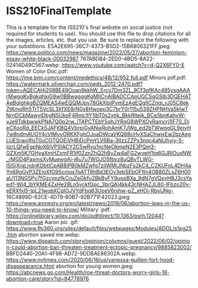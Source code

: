 # ISS210FinalTemplate
This is a template for the ISS210's final webstie on social justice (not required for students to use).
You should use this file to drop citations for all the images, articles, etc. that you use. 
Be sure to replace the following with your substitions.
E5A2E695-36C7-4373-B5D2-15B6806321FF.jpeg: https://www.politico.com/news/magazine/2022/05/27/abortion-feminism-essay-white-black-00032987
767ABDB4-2ED0-4BD5-8A22-02414D49C567.webp: https://www.youtube.com/watch?v=d-Q2X6FY0-E
Women of Color Doc.pdf: https://jme.bmj.com/content/medethics/48/12/952.full.pdf
Minors pdf.pdf: https://watermark.silverchair.com/peds_2012-2470.pdf?token=AQECAHi208BE49Ooan9kkhW_Ercy7Dm3ZL_9Cf3qfKAc485ysgAAArMwggKvBgkqhkiG9w0BBwagggKgMIICnAIBADCCApUGCSqGSIb3DQEHATAeBglghkgBZQMEAS4wEQQMJpv78GkXlpIPvmEzAgEQgIICZnqi_rJ05C8ekZtKmqRh5TrT5VcSL3XfXE8rN0x8Hwoep3C7brY0r115u539ZHPNHVa5kIwTNrnDCbMawylDbgNSUkqF4Rnlc1lY1IbT0s2xtik_BkkRltejk_BCe5bnKahvW-vJe9TdkbwwkPNA7Q0p2rw_lTAPCTEbY5qhJYRqG8WPXOyRamcrj1IF7S_DieCXooRd_EECk5JAFKBQ4VbrpiGyANwRohAmKTJWg_ed2bTWwqqGL9eivH7w8ndmAUGY4cVlMyvORKXFghOJoaDWcaVKQ88cHyXSaChwjxEw2bzAegLUESraojlfisT0uCOTQOEiVHBjDcPmYLV6Ba-3tlzzZZPx3nqc4aNIJhyiy-5-ijzrLQfwEgpNoX6iVPSIACY2C5wRyu1ncNeOkmpN2E3PQm3-GZXm5K7GHyaXmHZxmFR1if0ZznZhQ2hByZw4aFG2wyeH1tq6GJRlOuxNW_rMGD4PaxmsXyMuewgAi-j6u7u7WOJO5fbvz8uQBvTLWG-l5lSjXigLndnKDbtlCpAB8IPB0kMZwfg7ziIWMlJNbzFs2kC4_CZKUFnL4DH4aYn6RgGyP3ZEjoXfG9Scniox7pATT6hBd3EOv3ebSEbOFfIn4OB80ZLsZ6H00aU113NG5Pv7fGzcypzfkCruZeGkfu2BkByFY9uopBXa_9dN7gVQxvH8J3csYaed1-WI4_lbYKME4ZxHe28Ln5vckfGpc_3brQAI4kk43cNHAZJL80-lFbzo20y-eERXfxl5-IpL21wobXCqIOJVYdFbq63UoeV6nihw-pZ_xHOj-RbyUNg-
16C4899D-62CE-4D79-80B7-92B771F42023.jpeg: https://www.amnesty.org/en/latest/news/2019/06/abortion-laws-in-the-us-10-things-you-need-to-know/
Military .pdf: https://onlinelibrary.wiley.com/doi/pdfdirect/10.1363/psrh.12044?download=true
Aaron pic .gif: https://www.fhi360.org/sites/default/files/webpages/Modules/ADOL/s1pg25.htm
abortion saved me.webp: https://www.dispatch.com/story/opinion/columns/guest/2022/06/02/opinion-could-abortion-ban-threaten-treatment-ectopic-pregnancy/9885823002/
BBFD2440-20A1-4F98-AD72-9DDBAE86302A.webp: https://www.nytimes.com/2020/06/19/us/vanessa-guillen-fort-hood-disappearance.html
abortion for young women.jpeg: https://abcnews.go.com/Health/roe-threat-doctors-worry-girls-18-abortion-care/story?id=84778976

